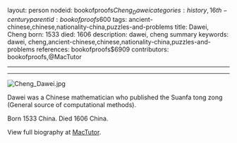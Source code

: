 layout: person
nodeid: bookofproofs$Cheng_Dawei
categories: history,16th-century
parentid: bookofproofs$600
tags: ancient-chinese,chinese,nationality-china,puzzles-and-problems
title: Dawei, Cheng
born: 1533
died: 1606
description: dawei, cheng summary
keywords: dawei, cheng,ancient-chinese,chinese,nationality-china,puzzles-and-problems
references: bookofproofs$6909
contributors: bookofproofs,@MacTutor

---


---

![Cheng_Dawei.jpg](https://github.com/bookofproofs/bookofproofs.github.io/blob/main/_sources/images/portraits/Cheng_Dawei.jpg?raw=true)

Dawei was a Chinese mathematician who published the Suanfa tong zong (General source of computational methods).

Born 1533 China. Died 1606 China.


View full biography at [MacTutor](https://mathshistory.st-andrews.ac.uk/Biographies/Cheng_Dawei/).